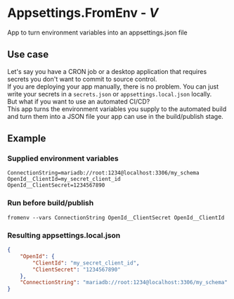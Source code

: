 # Appsettings.FromEnv - _V_

App to turn environment variables into an appsettings.json file

## Use case

Let's say you have a CRON job or a desktop application that requires secrets you don't want to commit to source control.  
If you are deploying your app manually, there is no problem. You can just write your secrets in a `secrets.json` or `appsettings.local.json` locally.  
But what if you want to use an automated CI/CD?  
This app turns the environment variables you supply to the automated build and turn them into a JSON file your app can use in the build/publish stage.

## Example

### Supplied environment variables

```text
ConnectionString=mariadb://root:1234@localhost:3306/my_schema
OpenId__ClientId=my_secret_client_id
OpenId__ClientSecret=1234567890
```

### Run before build/publish

```shell
fromenv --vars ConnectionString OpenId__ClientSecret OpenId__ClientId
```

### Resulting appsettings.local.json

```json
{
	"OpenId": {
		"ClientId": "my_secret_client_id",
		"ClientSecret": "1234567890"
	},
	"ConnectionString": "mariadb://root:1234@localhost:3306/my_schema"
}
```
